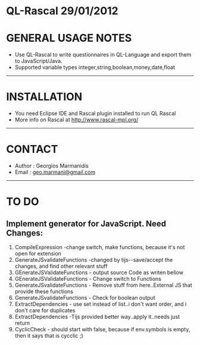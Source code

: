 QL-Rascal 29/01/2012
========================

GENERAL USAGE NOTES
======================
 - Use QL-Rascal to write questionnaires in QL-Language and export them to JavaScript/Java.
 - Supported variable types integer,string,boolean,money,date,float

----------------------

INSTALLATION
======================
 - You need Eclipse IDE and Rascal plugin installed to run QL Rascal
 - More info on Rascal at http://www.rascal-mpl.org/

----------------------

CONTACT
======================
 - Author : Georgios Marmanidis
 - Email  : geo.marmani@gmail.com

----------------------

TO DO
======================
Implement generator for JavaScript.
Need Changes:
-----------
  1. CompileExpression -change switch, make functions, because it's not open for extension
  2. GenerateJSvalidateFunctions  -changed by tijs--save/accept the changes, and find other relevant stuff
  3. GEnerateJSValidateFunctions - output source Code as writen bellow
  4. GEnerateJSValidateFunctions -  Change switch to Functions
  5. GenerateJSvalidateFunctions -  Remove stuff from here..External JS that provide these functions
  6. GenerateJSvalidateFunctions - Check for boolean output
  7. ExtractDependencies - use set instead of list..i don't want order, and i don't care for duplicates
  8. ExtractDependencies -Tijs provided better way..apply it..needs just return
  9. CyclicCheck - should start with false, because if env.symbols is empty, then it says that is cycclic ;)